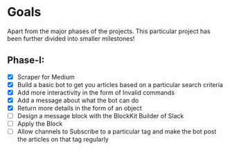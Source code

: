 # Goals

Apart from the major phases of the projects.
This particular project has been further divided into smaller milestones!

## Phase-I:

- [x] Scraper for Medium
- [x] Build a basic bot to get you articles based on a particular search criteria
- [x] Add more interactivity in the form of Invalid commands
- [x] Add a message about what the bot can do
- [x] Return more details in the form of an object
- [ ] Design a message block with the BlockKit Builder of Slack
- [ ] Apply the Block
- [ ] Allow channels to Subscribe to a particular tag and make the bot post the articles on that tag regularly
